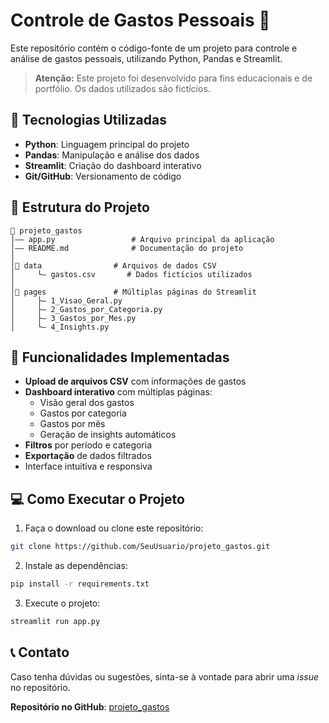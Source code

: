 # Controle de Gastos Pessoais 💸

Este repositório contém o código-fonte de um projeto para controle e análise de gastos pessoais, utilizando Python, Pandas e Streamlit.

> **Atenção:** Este projeto foi desenvolvido para fins educacionais e de portfólio. Os dados utilizados são fictícios.

## 📌 Tecnologias Utilizadas

- **Python**: Linguagem principal do projeto
- **Pandas**: Manipulação e análise dos dados
- **Streamlit**: Criação do dashboard interativo
- **Git/GitHub**: Versionamento de código

## 📂 Estrutura do Projeto

```
📂 projeto_gastos
│—— app.py                 # Arquivo principal da aplicação
│—— README.md              # Documentação do projeto
│
│📂 data                # Arquivos de dados CSV
│     └— gastos.csv       # Dados fictícios utilizados
│
│📂 pages               # Múltiplas páginas do Streamlit
│     ├— 1_Visao_Geral.py
│     ├— 2_Gastos_por_Categoria.py
│     ├— 3_Gastos_por_Mes.py
│     └— 4_Insights.py
```

## 🎯 Funcionalidades Implementadas

- **Upload de arquivos CSV** com informações de gastos
- **Dashboard interativo** com múltiplas páginas:
  - Visão geral dos gastos
  - Gastos por categoria
  - Gastos por mês
  - Geração de insights automáticos
- **Filtros** por período e categoria
- **Exportação** de dados filtrados
- Interface intuitiva e responsiva

## 💻 Como Executar o Projeto

1. Faça o download ou clone este repositório:

```sh
git clone https://github.com/SeuUsuario/projeto_gastos.git
```

2. Instale as dependências:

```sh
pip install -r requirements.txt
```

3. Execute o projeto:

```sh
streamlit run app.py
```

## 📞 Contato

Caso tenha dúvidas ou sugestões, sinta-se à vontade para abrir uma *issue* no repositório.

**Repositório no GitHub**: [projeto_gastos](https://github.com/SeuUsuario/projeto_gastos)


